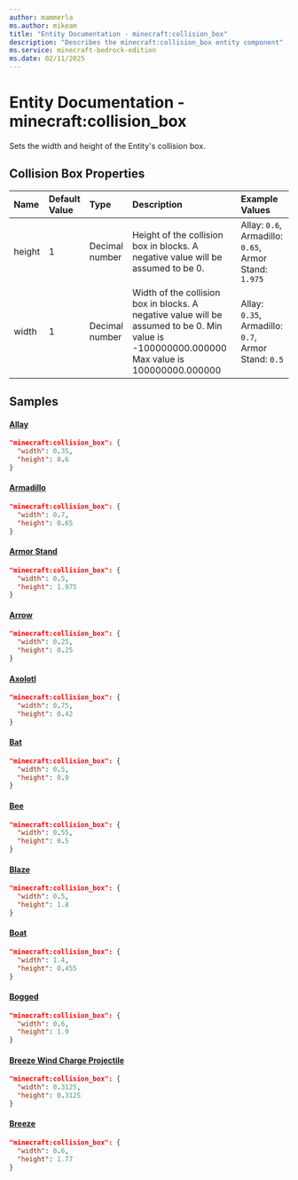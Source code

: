 ```yaml
---
author: mammerla
ms.author: mikeam
title: "Entity Documentation - minecraft:collision_box"
description: "Describes the minecraft:collision_box entity component"
ms.service: minecraft-bedrock-edition
ms.date: 02/11/2025 
---
```


# Entity Documentation - minecraft:collision_box

Sets the width and height of the Entity's collision box.


## Collision Box Properties

|Name       |Default Value |Type |Description |Example Values |
|:----------|:-------------|:----|:-----------|:------------- |
| height | 1 | Decimal number | Height of the collision box in blocks. A negative value will be assumed to be 0. | Allay: `0.6`, Armadillo: `0.65`, Armor Stand: `1.975` | 
| width | 1 | Decimal number | Width of the collision box in blocks. A negative value will be assumed to be 0. Min value is -100000000.000000 Max value is 100000000.000000 | Allay: `0.35`, Armadillo: `0.7`, Armor Stand: `0.5` | 

## Samples

#### [Allay](https://github.com/Mojang/bedrock-samples/tree/preview/behavior_pack/entities/allay.json)


```json
"minecraft:collision_box": {
  "width": 0.35,
  "height": 0.6
}
```

#### [Armadillo](https://github.com/Mojang/bedrock-samples/tree/preview/behavior_pack/entities/armadillo.json)


```json
"minecraft:collision_box": {
  "width": 0.7,
  "height": 0.65
}
```

#### [Armor Stand](https://github.com/Mojang/bedrock-samples/tree/preview/behavior_pack/entities/armor_stand.json)


```json
"minecraft:collision_box": {
  "width": 0.5,
  "height": 1.975
}
```

#### [Arrow](https://github.com/Mojang/bedrock-samples/tree/preview/behavior_pack/entities/arrow.json)


```json
"minecraft:collision_box": {
  "width": 0.25,
  "height": 0.25
}
```

#### [Axolotl](https://github.com/Mojang/bedrock-samples/tree/preview/behavior_pack/entities/axolotl.json)


```json
"minecraft:collision_box": {
  "width": 0.75,
  "height": 0.42
}
```

#### [Bat](https://github.com/Mojang/bedrock-samples/tree/preview/behavior_pack/entities/bat.json)


```json
"minecraft:collision_box": {
  "width": 0.5,
  "height": 0.9
}
```

#### [Bee](https://github.com/Mojang/bedrock-samples/tree/preview/behavior_pack/entities/bee.json)


```json
"minecraft:collision_box": {
  "width": 0.55,
  "height": 0.5
}
```

#### [Blaze](https://github.com/Mojang/bedrock-samples/tree/preview/behavior_pack/entities/blaze.json)


```json
"minecraft:collision_box": {
  "width": 0.5,
  "height": 1.8
}
```

#### [Boat](https://github.com/Mojang/bedrock-samples/tree/preview/behavior_pack/entities/boat.json)


```json
"minecraft:collision_box": {
  "width": 1.4,
  "height": 0.455
}
```

#### [Bogged](https://github.com/Mojang/bedrock-samples/tree/preview/behavior_pack/entities/bogged.json)


```json
"minecraft:collision_box": {
  "width": 0.6,
  "height": 1.9
}
```

#### [Breeze Wind Charge Projectile](https://github.com/Mojang/bedrock-samples/tree/preview/behavior_pack/entities/breeze_wind_charge_projectile.json)


```json
"minecraft:collision_box": {
  "width": 0.3125,
  "height": 0.3125
}
```

#### [Breeze](https://github.com/Mojang/bedrock-samples/tree/preview/behavior_pack/entities/breeze.json)


```json
"minecraft:collision_box": {
  "width": 0.6,
  "height": 1.77
}
```
